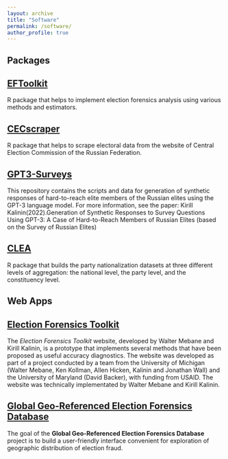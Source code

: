 ```yaml
---
layout: archive
title: "Software"
permalink: /software/
author_profile: true
---
```


Packages
-----

[EFToolkit](https://github.com/kkalininMI/EFToolkit)
----
R package that helps to implement election forensics analysis using various methods and estimators.

[CECscraper](https://github.com/kkalininMI/CECscraper)
----
R package that helps to scrape electoral data from the website of Central Election Commission of the Russian Federation.

[GPT3-Surveys](https://github.com/kkalininMI/GPT3-Surveys)
----
This repository contains the scripts and data for generation of synthetic responses of hard-to-reach elite members of the Russian elites using the GPT-3 language model. For more information, see the paper: Kirill Kalinin(2022).Generation of Synthetic Responses to Survey Questions Using GPT-3: A Case of Hard-to-Reach Members of Russian Elites (based on the Survey of Russian Elites) 

[CLEA](https://github.com/kkalininMI/CLEA)
----
R package that builds the party nationalization datasets at three different levels of aggregation: the national level, the party level, and the constituency level.
    

Web Apps
-----

[Election Forensics Toolkit](https://electionforensics.cps.isr.umich.edu/about)
----	
The *Election Forensics Toolkit* website, developed by Walter Mebane and Kirill Kalinin, is a prototype that implements several methods that have been proposed as
useful accuracy diagnostics. The website was developed as part of a project conducted by a team from the University of Michigan (Walter Mebane, Ken Kollman, Allen Hicken, Kalinin  and Jonathan Wall) and the University of Maryland (David Backer), with funding from USAID.  The website was technically implementated by Walter Mebane and Kirill Kalinin. 

[Global Geo-Referenced Election Forensics Database](https://kkalinin.shinyapps.io/GeoElectionForensics/)
----
The goal of the <b>Global Geo-Referenced Election Forensics Database</b> project is to build a user-friendly interface convenient for exploration of geographic distribution of election fraud.
